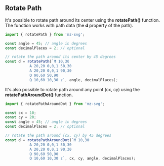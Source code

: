 ## Rotate Path

It's possible to rotate path around its center using the **rotatePath()** function. The function works with path data (the **d** property of the path).

```js
import { rotatePath } from 'mz-svg';

const angle = 45; // angle in degrees
const decimalPlaces = 2; // optional

// rotate the path around its center by 45 degrees
const d = rotatePath(`M 10,30
           A 20,20 0,0,1 50,30
           A 20,20 0,0,1 90,30
           Q 90,60 50,90
           Q 10,60 10,30 z`, angle, decimalPlaces);
```

It's also possible to rotate path around any point (cx, cy) using the **rotatePathAroundDot()** function.

```js
import { rotatePathAroundDot } from 'mz-svg';

const cx = 10;
const cy = 20;
const angle = 45; // angle in degrees
const decimalPlaces = 2; // optional

// rotate the path around (cx, cy) by 45 degrees
const d = rotatePathAroundDot(`M 10,30
           A 20,20 0,0,1 50,30
           A 20,20 0,0,1 90,30
           Q 90,60 50,90
           Q 10,60 10,30 z`, cx, cy, angle, decimalPlaces);
```
